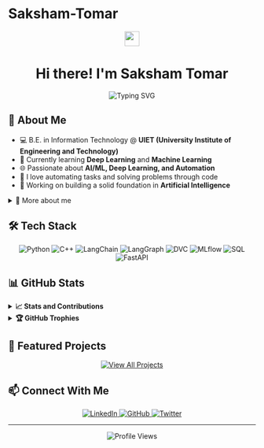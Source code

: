 # Saksham-Tomar

<div align="center">
  <img src="https://raw.githubusercontent.com/MartinHeinz/MartinHeinz/master/wave.gif" width="30px" style="max-width:100%;">
  <h1>Hi there! I'm Saksham Tomar</h1> <!-- CHANGED: Updated name from Raghav Gupta to Saksham Tomar -->
</div>

<div align="center">
  <img src="https://readme-typing-svg.herokuapp.com?font=Fira+Code&pause=1000&color=58A6FF&center=true&width=435&lines=3rd+Year+IT+Student;Deep+Learning+Engineer;AI%2FML+Engineer;Problem+Solver;Tech+Enthusiast" alt="Typing SVG" style="max-width:100%;" />
  <!-- CHANGED: Updated from "2nd Year" to "3rd Year" and added "Deep Learning Engineer" -->
</div>

## 💫 About Me

- 💻 B.E. in Information Technology @ **UIET (University Institute of Engineering and Technology)** <!-- CHANGED: Updated from UIET Punjab to GIET -->
- 🌱 Currently learning **Deep Learning** and **Machine Learning** <!-- CHANGED: Updated focus to Deep Learning and ML specifically -->
- 🌐 Passionate about **AI/ML, Deep Learning, and Automation** <!-- CHANGED: Updated interests to focus on AI/ML and Deep Learning -->
- 🧩 I love automating tasks and solving problems through code
- 🔭 Working on building a solid foundation in **Artificial Intelligence**

<!-- TODO: Add your resume link here if you have one -->
<!-- You can view my resume [here](YOUR_RESUME_LINK_HERE). -->

<details>
  <summary>🧠 More about me</summary>
  <br>
  
- 📚 Dedicated and hardworking optimist, eager to learn and adapt to new challenges
- 🔍 Current focus: Expanding my skills in AI and Machine Learning for real-world applications
- ⚡ Fun fact: *Add your interesting fun fact here* <!-- TODO: Replace with your personal fun fact -->

</details>

## 🛠️ Tech Stack

<div align="center">
  <!-- Languages -->
  <img src="https://img.shields.io/badge/Python-3776AB?style=for-the-badge&logo=python&logoColor=white" alt="Python" />
  <img src="https://img.shields.io/badge/C++-00599C?style=for-the-badge&logo=c%2B%2B&logoColor=white" alt="C++" />
  
  <!-- AI/ML Tools --> <!-- CHANGED: Updated tech stack to match your requirements -->
  <img src="https://img.shields.io/badge/LangChain-1C3C3C?style=for-the-badge&logo=langchain&logoColor=white" alt="LangChain" />
  <img src="https://img.shields.io/badge/LangGraph-FF6B6B?style=for-the-badge&logo=graph&logoColor=white" alt="LangGraph" />
  <img src="https://img.shields.io/badge/DVC-13ADC7?style=for-the-badge&logo=dvc&logoColor=white" alt="DVC" />
  <img src="https://img.shields.io/badge/MLflow-0194E2?style=for-the-badge&logo=mlflow&logoColor=white" alt="MLflow" />
  
  <!-- Database & API -->
  <img src="https://img.shields.io/badge/SQL-4479A1?style=for-the-badge&logo=postgresql&logoColor=white" alt="SQL" />
  <img src="https://img.shields.io/badge/FastAPI-009688?style=for-the-badge&logo=fastapi&logoColor=white" alt="FastAPI" />
</div>

## 📊 GitHub Stats

<details>
  <summary><b>📈 Stats and Contributions</b></summary>
  <br>
  <div align="center">
    <a href="https://github.com/Sakshamtomar2004"> <!-- TODO: Replace YOUR_GITHUB_USERNAME with your actual GitHub username -->
      <img width="49%" src="https://github-readme-stats.vercel.app/api?username=&show_icons=true&theme=github_dark&include_all_commits=true&count_private=true" alt="Saksham's GitHub Stats" />
      <!-- CHANGED: Updated alt text from Raghav to Saksham -->
      <!-- TODO: Replace YOUR_GITHUB_USERNAME with your actual GitHub username -->
    </a>
    <a href="https://github.com/Sakshamtomar2004"> <!-- TODO: Replace YOUR_GITHUB_USERNAME with your actual GitHub username -->
      <img width="49%" src="https://github-readme-stats.vercel.app/api/top-langs/?username=Sakshamtomar2004&layout=compact&langs_count=7&theme=github_dark" alt="Saksham's Top Languages" />
      <!-- CHANGED: Updated alt text from Raghav to Saksham -->
      <!-- TODO: Replace YOUR_GITHUB_USERNAME with your actual GitHub username -->
    </a>
  </div>
  
  <div align="center">
    <img width="70%" src="https://streak-stats.demolab.com/?user=Sakshamtomar2004&theme=github-dark-blue" alt="Saksham's GitHub streak" />
    <!-- CHANGED: Updated alt text from Raghav to Saksham -->
    <!-- TODO: Replace YOUR_GITHUB_USERNAME with your actual GitHub username -->
  </div>

  <div align="center">
    <img src="https://github-profile-summary-cards.vercel.app/api/cards/profile-details?username=Sakshamtomar2004&theme=github_dark" width="100%" alt="Contribution Graph" />
    <!-- TODO: Replace YOUR_GITHUB_USERNAME with your actual GitHub username -->
  </div>
</details>

<details>
  <summary><b>🏆 GitHub Trophies</b></summary>
  <br>
  <div align="center">
    <img src="https://github-profile-trophy.vercel.app/?username=Sakshamtomar2004&theme=darkhub&no-frame=true&no-bg=false&margin-w=4&row=2&column=4" alt="GitHub Trophies" width="100%" />
    <!-- TODO: Replace YOUR_GITHUB_USERNAME with your actual GitHub username -->
  </div>
</details>

## 🌟 Featured Projects
<!-- TODO: Add your featured projects here -->
<!-- 
Example project structure:
### 🚀 [Project Name](https://github.com/YOUR_USERNAME/PROJECT_REPO)
Brief description of your project and what it does.

**Tech Stack:** Python, Machine Learning, etc.
-->

<div align="center">
  <a href="https://github.com/YOUR_GITHUB_USERNAME?tab=repositories"> <!-- TODO: Replace YOUR_GITHUB_USERNAME with your actual GitHub username -->
    <img src="https://img.shields.io/badge/View_All_Projects-181717?style=for-the-badge&logo=github&logoColor=white" alt="View All Projects" />
  </a>
</div>

## 📫 Connect With Me

<div align="center">
  <a href="https://www.linkedin.com/in/saksham-tomar-227990280/" target="_blank"> <!-- TODO: Replace YOUR_LINKEDIN_URL_HERE with your actual LinkedIn URL -->
    <img src="https://img.shields.io/badge/LinkedIn-0077B5?style=for-the-badge&logo=linkedin&logoColor=white" alt="LinkedIn" />
  </a>
  <a href="https://github.com/YOUR_GITHUB_USERNAME" target="_blank"> <!-- TODO: Replace YOUR_GITHUB_USERNAME with your actual GitHub username -->
    <img src="https://img.shields.io/badge/GitHub-181717?style=for-the-badge&logo=github&logoColor=white" alt="GitHub" />
  </a>
  <a href="YOUR_TWITTER_URL_HERE" target="_blank"> <!-- TODO: Replace YOUR_TWITTER_URL_HERE with your actual Twitter URL -->
    <img src="https://img.shields.io/badge/Twitter-1DA1F2?style=for-the-badge&logo=twitter&logoColor=white" alt="Twitter" />
  </a>
  <!-- REMOVED: Discord section as it wasn't mentioned in your requirements -->
</div>

<!--START_SECTION:activity-->
<!-- This section will be automatically updated with your recent GitHub activity -->
<!--END_SECTION:activity-->

---

<div align="center">
  <img src="https://komarev.com/ghpvc/?username=Sakshamtomar2004&color=blueviolet&style=flat-square&label=Profile+Views" alt="Profile Views" />
  <!-- TODO: Replace YOUR_GITHUB_USERNAME with your actual GitHub username -->
</div>

<!-- 
SUMMARY OF CHANGES MADE:
1. Changed name from "Raghav Gupta" to "Saksham Tomar"
2. Updated typing animation from "2nd Year" to "3rd Year IT Student"
3. Added "Deep Learning Engineer" to the typing animation
4. Changed university from "UIET, Punjab University, Chandigarh" to "GIET (Gunupur Institute of Engineering and Technology)"
5. Updated learning focus to "Deep Learning and Machine Learning"
6. Updated tech stack to include: Python, C++, LangChain, LangGraph, DVC, MLflow, SQL, FastAPI
7. Removed frontend technologies (React, Tailwind CSS, HTML, CSS) and other languages (Rust, JavaScript, Haskell)
8. Updated all GitHub stats references from "Raghav" to "Saksham"
9. Removed Discord from social links
10. Added TODO comments for places where you need to add your personal information

WHAT YOU NEED TO REPLACE:
- YOUR_GITHUB_USERNAME: Replace with your actual GitHub username (appears in multiple places)
- YOUR_LINKEDIN_URL_HERE: Replace with your LinkedIn profile URL
- YOUR_TWITTER_URL_HERE: Replace with your Twitter profile URL
- YOUR_RESUME_LINK_HERE: Add your resume link if you have one
- "Add your interesting fun fact here": Add a personal fun fact about yourself
- Featured Projects section: Add your actual projects with descriptions
-->
